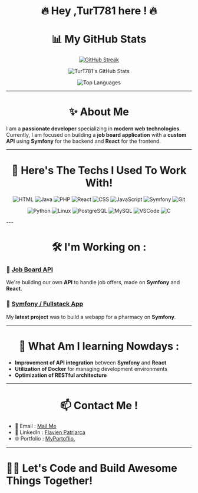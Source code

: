 <div align="center">
<h1> 🔥 Hey ,TurT781 here ! 🔥
</div>

<div align="center">
<h1> 📊 My GitHub Stats </h1>
</div>

<div align="center">
  
[![GitHub Streak](https://streak-stats.demolab.com?user=TurT781&theme=radical&exclude_days=Sun%2CSat)](https://git.io/streak-stats) 

</div>
<div align="center">
  
![TurT781's GitHub Stats](https://github-readme-stats.vercel.app/api?username=TurT781&show_icons=true&theme=radical)

</div>
<div align="center">

![Top Languages](https://github-readme-stats.vercel.app/api/top-langs/?username=TurT781&layout=compact&theme=radical)

</div>




---
<div align="center">
<h1> ✨ About Me </h1>
</div>

I am a **passionate developer** specializing in **modern web technologies**. Currently, I am focused on building a **job board application** with a **custom API** using **Symfony** for the backend and **React** for the frontend.

---
<div align="center">
<h1>🚀 Here's The Techs I Used To Work With!</h1>
</div>

<div align="center">
  
![HTML](https://img.shields.io/badge/HTML-E34F26?style=for-the-badge&logo=html5&logoColor=white)
![Java](https://img.shields.io/badge/Java-007396?style=for-the-badge&logo=java&logoColor=white)
![PHP](https://img.shields.io/badge/PHP-777BB4?style=for-the-badge&logo=php&logoColor=white)
![React](https://img.shields.io/badge/React-61DAFB?style=for-the-badge&logo=react&logoColor=white)
![CSS](https://img.shields.io/badge/CSS-1572B6?style=for-the-badge&logo=css3&logoColor=white)
![JavaScript](https://img.shields.io/badge/JavaScript-F7DF1E?style=for-the-badge&logo=javascript&logoColor=black)
![Symfony](https://img.shields.io/badge/Symfony-000000?style=for-the-badge&logo=symfony&logoColor=white)
![Git](https://img.shields.io/badge/Git-F05032?style=for-the-badge&logo=git&logoColor=white)

</div>
<div align="center">
  
![Python](https://img.shields.io/badge/Python-3776AB?style=for-the-badge&logo=python&logoColor=white)
![Linux](https://img.shields.io/badge/Linux-FCC624?style=for-the-badge&logo=linux&logoColor=black)
![PostgreSQL](https://img.shields.io/badge/PostgreSQL-4169E1?style=for-the-badge&logo=postgresql&logoColor=white)
![MySQL](https://img.shields.io/badge/MySQL-4479A1?style=for-the-badge&logo=mysql&logoColor=white)
![VSCode](https://img.shields.io/badge/Visual%20Studio%20Code-007ACC?style=for-the-badge&logo=visualstudiocode&logoColor=white)
![C](https://img.shields.io/badge/C-A8B400?style=for-the-badge&logo=c&logoColor=white)

</div>
---

<div align="center">
<h1>🛠 I'm Working on :</h1>
</div>


### 📌 [Job Board API](#)
We're building our own **API** to handle job offers, made on **Symfony** and **React**.

### 📌 [Symfony / Fullstack App](#)

My **latest project** was to build a webapp for a pharmacy on **Symfony**.


---

<div align="center">
<h1> 🌱 What Am I learning Nowdays : </h1>
</div>

- **Improvement of API integration** between **Symfony** and **React**
- **Utilization of Docker** for managing development environments
- **Optimization of RESTful architecture**

---

<div align="center">
<h1>📫 Contact Me !</h1>
</div>

- 📧 Email : [Mail Me](mailto:flavien.patriarca@epitech.eu)
- 💼 LinkedIn : [Flavien Patriarca](https://www.linkedin.com/in/flavien-patriarca-633010255/)
- 🌐 Portfolio : [MyPortoflio.](https://turt781.github.io/MyPortfolio/index.html)

---

# 👨‍💻 **Let's Code and Build Awesome Things Together!**
